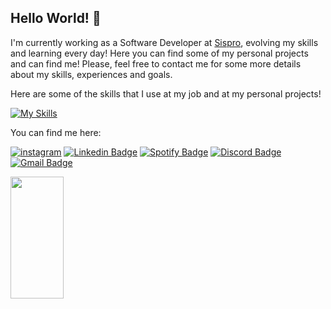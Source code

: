 ## Hello World! 👋

<!--
**nandogomescode/nandogomescode** is a ✨ _special_ ✨ repository because its `README.md` (this file) appears on your GitHub profile.

Here are some ideas to get you started:

- 🔭 I’m currently working on ...
- 🌱 I’m currently learning ...
- 👯 I’m looking to collaborate on ...
- 🤔 I’m looking for help with ...
- 💬 Ask me about ...
- 📫 How to reach me: ...
- 😄 Pronouns: ...
- ⚡ Fun fact: ...
-->

I'm currently working as a Software Developer at [Sispro](https://github.com/SISPROV6), evolving my skills and learning every day! Here you can find some of my personal projects and can find me! Please, feel free to contact me for some more details about my skills, experiences and goals. 

Here are some of the skills that I use at my job and at my personal projects! 


[![My Skills](https://skillicons.dev/icons?i=js,html,typescript,java,cs,bootstrap,angular,vscode,visualstudio,npm,git,github)](https://skillicons.dev)


You can find me here:

[![instagram](https://img.shields.io/badge/Instagram-E4405F?style=for-the-badge&logo=instagram&logoColor=white)](https://www.instagram.com/nands_v_/?next=%2F)
[![Linkedin Badge](https://img.shields.io/badge/LinkedIn-0077B5?style=for-the-badge&logo=linkedin&logoColor=white)](https://www.linkedin.com/in/fernando-veras-331206174/)
[![Spotify Badge](https://img.shields.io/badge/Spotify-1ED760?&style=for-the-badge&logo=spotify&logoColor=white)](https://open.spotify.com/user/12183260606?si=3ec4ce40bbd247ee)
[![Discord Badge](https://img.shields.io/badge/Discord-5865F2?style=for-the-badge&logo=discord&logoColor=white)](https://discord.com/channels/@nandelicia)
[![Gmail Badge](https://img.shields.io/badge/Gmail-D14836?style=for-the-badge&logo=gmail&logoColor=white)](https://mail.google.com/mail/?view=cm&fs=1&to=nandogomesveras@gmail.com)

<div align="left">
  
  <img width="41%" height="195px" src="https://github-readme-stats.vercel.app/api/top-langs/?username=nandogomescode&layout=compact&hide_border=true&title_color=8f00ff&text_color=ffffff&bg_color=0d1117" />
  
 </div>
